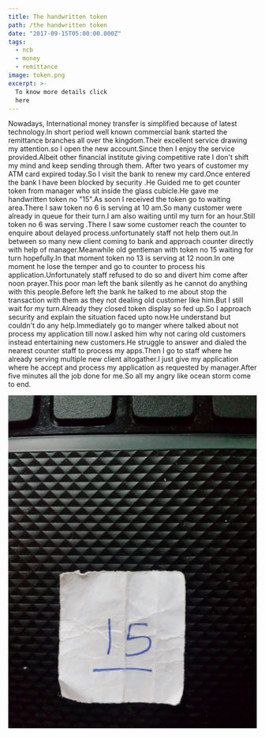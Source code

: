 ```yaml
---
title: The handwritten token
path: /the handwritten token
date: "2017-09-15T05:00:00.000Z"
tags:
  - ncb
  - money
  - remittance
image: token.png
excerpt: >-
  To know more details click 
  here
---
```


  Nowadays, International money transfer is simplified because of latest technology.In short period well known commercial bank started the remittance branches all over the kingdom.Their excellent service drawing my attention.so I open the new account.Since then I enjoy the service provided.Albeit other financial institute giving competitive rate I don't shift my mind and keep sending through them.
  After two years of customer my ATM card expired today.So I visit the bank to renew my card.Once entered the bank I have been blocked by security .He Guided me to get counter token from manager who  sit inside the glass cubicle.He gave me handwritten token no "15".As soon I received the token go to waiting area.There I saw token no 6 is serving at 10 am.So many customer were already in queue for their turn.I am also waiting until my turn for an hour.Still token no 6 was serving .There I saw some customer reach the  counter to enquire about delayed process.unfortunately staff not help them out.In between so many new  client coming to bank and approach counter directly with help of manager.Meanwhile old gentleman with token no 15 waiting for turn hopefully.In that moment token no 13 is serving at 12 noon.In one moment he lose the temper and go to counter to process his application.Unfortunately staff refused to do so and divert him come after noon prayer.This poor man left the bank silently as he cannot do anything with this people.Before left the bank he talked to me about stop the transaction with them as they not dealing old customer like him.But I still wait for my turn.Already they closed token display so fed up.So I approach security and explain the situation faced upto now.He understand but couldn't do any help.Immediately go to manger where talked about not process my application till now.I asked him why not caring old customers instead entertaining new customers.He struggle to answer and dialed the nearest counter staff to process my apps.Then I go to staff where he already serving multiple new client altogather.I just give my application where he accept and process my application as requested by manager.After five minutes all the job done for me.So all my angry like ocean storm come to end.


![TOKEN](./images/token.jpg)
